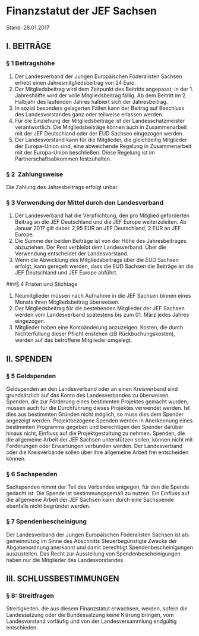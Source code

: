 # Finanzstatut der JEF Sachsen

Stand: 28.01.2017

## I. BEITRÄGE
### § 1 Beitragshöhe
1. Der Landesverband der Jungen Europäischen Föderalisten Sachsen erhebt einen Jahresmitgliedsbeitrag von 24 Euro.
2. Der Mitgliedsbeitrag wird dem Zeitpunkt des Beitritts angepasst; in der 1. Jahreshälfte wird der volle Mitgliedsbeitrag fällig. Ab dem Beitritt im 2. Halbjahr des laufenden Jahres halbiert sich der Jahresbeitrag.
3. In sozial besonders gelagerten Fällen kann der Beitrag auf Beschluss des Landesvorstandes ganz oder teilweise erlassen werden.
4. Für die Einziehung der Mitgliedsbeiträge ist der Landesschatzmeister verantwortlich. Die Mitgliedsbeiträge können auch in Zusammenarbeit mit der JEF Deutschland oder der EUD Sachsen eingezogen werden.
5. Der Landesvorstand kann für die Mitglieder, die gleichzeitig Mitglieder der Europa-Union sind, eine abweichende Regelung in Zusammenarbeit mit der Europa-Union beschließen. Diese Regelung ist im Partnerschaftsabkommen festzuhalten.

### § 2  Zahlungsweise
Die Zahlung des Jahresbeitrags erfolgt unbar. 

### § 3 Verwendung der Mittel durch den Landesverband
1. Der Landesverband hat die Verpflichtung, den pro Mitglied geforderten Beitrag an die JEF Deutschland und die JEF Europe weiterzuleiten. Ab Januar 2017 gilt dabei: 2,95 EUR an JEF Deutschland, 2 EUR an JEF Europe.
2. Die Summe der beiden Beiträge ist von der Höhe des Jahresbeitrages abzuziehen. Der Rest verbleibt dem Landesverband. Über die Verwendung entscheidet der Landesvorstand.
3. Wenn die Abwicklung des Mitgliedsbeitrags über die EUD Sachsen erfolgt, kann geregelt werden, dass die EUD Sachsen die Beiträge an die JEF Deutschland und JEF Europe abführt.

###§ 4 Fristen und Stichtage
1. Neumitglieder müssen nach Aufnahme in die JEF Sachsen binnen eines Monats ihren Mitgliedsbeitrag überweisen.
2. Der Mitgliedsbeitrag für die bestehenden Mitglieder der JEF Sachsen werden vom Landesverband spätestens bis zum 01. März jedes Jahres eingezogen.
3. Mitglieder haben eine Kontoänderung anzuzeigen. Kosten, die durch Nichterfüllung dieser Pflicht enstehen (zB Rückbuchungskosten), werden auf das betroffene Mitglieder umgelegt.

## II. SPENDEN
### § 5 Geldspenden
Geldspenden an den Landesverband oder an einen Kreisverband sind grundsätzlich auf das Konto des Landesverbandes zu überweisen. Spenden, die zur Förderung eines bestimmten Projektes gemacht wurden, müssen auch für die Durchführung dieses Projektes verwendet werden. Ist dies aus bestimmten Gründen nicht möglich, so muss dies dem Spender angezeigt werden. Projektbezogene Spenden werden in Anerkennung eines bestimmten Programms gegeben und berechtigen den Spender darüber hinaus nicht, Einfluss auf die Projektgestaltung zu nehmen.  Spenden, die die allgemeine Arbeit der JEF Sachsen unterstützen sollen, können nicht mit Forderungen oder Erwartungen verbunden werden. Der Landesverband oder die Kreisverbände sollen über ihre allgemeine Arbeit frei entscheiden können.

### § 6 Sachspenden
Sachspenden nimmt der Teil des Verbandes entgegen, für den die Spende gedacht ist. Die Spende ist bestimmungsgemäß zu nutzen. Ein Einfluss auf die allgemeine Arbeit der JEF Sachsen kann durch eine Sachspende ebenfalls nicht begründet werden.

### § 7 Spendenbescheinigung
Der Landesverband der Jungen Europäischen Föderalisten Sachsen ist als gemeinnützig im Sinne des Abschnitts Steuerbegünstigte Zwecke der Abgabenordnung anerkannt und damit berechtigt Spendenbescheinigungen auszustellen. Das Recht zur Ausstellung von Spendenbescheinigungen haben nur die Mitglieder des Landesvorstandes.

## III. SCHLUSSBESTIMMUNGEN
### § 8: Streitfragen
Streitigkeiten, die aus diesem Finanzstatut erwachsen, werden, sofern die Landessatzung oder die Bundessatzung keine Klärung bringen, vom Landesvorstand vorläufig und von der Landesversammlung endgültig entschieden. 